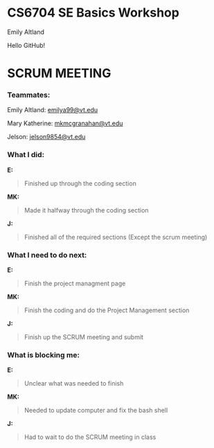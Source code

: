 # CS6704 SE Basics Workshop

Emily Altland

Hello GitHub!

# SCRUM MEETING

### Teammates:

Emily Altland: emilya99@vt.edu

Mary Katherine: mkmcgranahan@vt.edu

Jelson: jelson9854@vt.edu

### What I did:

**E:**

> Finished up through the coding section

**MK:**

> Made it halfway through the coding section

**J:**

> Finished all of the required sections (Except the scrum meeting)

### What I need to do next:

**E:**

> Finish the project managment page

**MK:**

> Finish the coding and do the Project Management section

**J:**

> Finish up the SCRUM meeting and submit

### What is blocking me:

**E:**

> Unclear what was needed to finish

**MK:**

> Needed to update computer and fix the bash shell

**J:**

> Had to wait to do the SCRUM meeting in class
